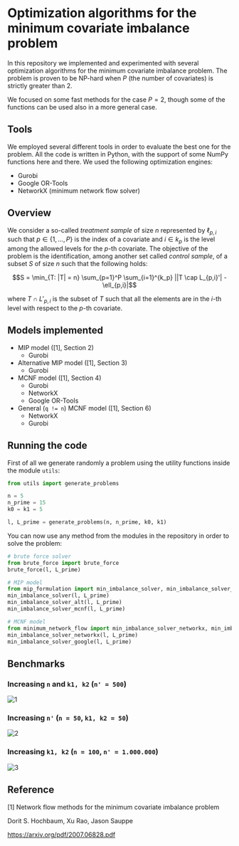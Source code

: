 # Optimization algorithms for the minimum covariate imbalance problem

In this repository we implemented and experimented with several optimization
algorithms for the minimum covariate imbalance problem. The problem is proven
to be NP-hard when $P$ (the number of covariates) is strictly greater than 2.

We focused on some fast methods for the case $P = 2$, though some of the
functions can be used also in a more general case.

## Tools

We employed several different tools in order to evaluate the best one for the
problem. All the code is written in Python, with the support of some NumPy
functions here and there. We used the following optimization engines:
- Gurobi
- Google OR-Tools
- NetworkX (minimum network flow solver)

## Overview

We consider a so-called *treatment sample* of size $n$ represented by
$\ell_{p,i}$ such that $p \in \{1, \dots, P\}$ is the index of a covariate and
$i \in k_p$ is the level among the allowed levels for the $p$-th covariate.
The objective of the problem is the identification, among another set called
*control sample*, of a subset $S$ of size $n$ such that the following holds:

$$S = \min_{T: |T| = n} \sum_{p=1}^P \sum_{i=1}^{k_p} ||T \cap L_{p,i}'| - \ell_{p,i}|$$

where $T \cap L'_{p,i}$ is the subset of $T$ such that all the elements are in
the $i$-th level with respect to the $p$-th covariate.

## Models implemented

- MIP model ([1], Section 2)
  - Gurobi
- Alternative MIP model ([1], Section 3)
  - Gurobi
- MCNF model ([1], Section 4)
  - Gurobi
  - NetworkX
  - Google OR-Tools
- General (`q != n`) MCNF model ([1], Section 6)
  - NetworkX
  - Gurobi

## Running the code

First of all we generate randomly a problem using the utility functions inside
the module `utils`:

```python
from utils import generate_problems

n = 5
n_prime = 15
k0 = k1 = 5

l, L_prime = generate_problems(n, n_prime, k0, k1)
```

You can now use any method from the modules in the repository in order to solve
the problem:

```python
# brute force solver
from brute_force import brute_force
brute_force(l, L_prime)

# MIP model
from mip_formulation import min_imbalance_solver, min_imbalance_solver_alt, min_imbalance_solver_mcnf
min_imbalance_solver(l, L_prime)
min_imbalance_solver_alt(l, L_prime)
min_imbalance_solver_mcnf(l, L_prime)

# MCNF model
from minimum_network_flow import min_imbalance_solver_networkx, min_imbalance_solver_google
min_imbalance_solver_networkx(l, L_prime)
min_imbalance_solver_google(l, L_prime)
```

## Benchmarks

### Increasing `n` and `k1, k2` (`n' = 500`)
![1](https://user-images.githubusercontent.com/8464342/173231385-72e6c808-6050-4203-a330-dd35437c62c0.png)

### Increasing `n'` (`n = 50`, `k1, k2 = 50`)
![2](https://user-images.githubusercontent.com/8464342/173231392-fdc6dbe3-4568-4cc2-b0d3-2f6bbe2631fd.png)

### Increasing `k1, k2` (`n = 100`, `n' = 1.000.000`)
![3](https://user-images.githubusercontent.com/8464342/173231394-1d44401c-6b3d-47e0-9f50-996de39331ba.png)

## Reference

[1] Network flow methods for the minimum covariate imbalance problem

Dorit S. Hochbaum, Xu Rao, Jason Sauppe

https://arxiv.org/pdf/2007.06828.pdf
